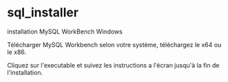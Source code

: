# sql_installer
installation MySQL WorkBench Windows

Télécharger MySQL Workbench
selon votre système, téléchargez le x64 ou le x86.

Cliquez sur l'executable et suivez les instructions a l'écran jusqu'à la fin de l'installation.
